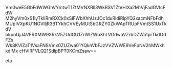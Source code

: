 Vm0weE5GbFdWWGhVYmtwT1ZtMVNXRll3WkRSV1ZteHlXa2M1VjFadGVIcFdW
M2hyVm0xS1IyTkliRmRXCk0xSlFWbXhhUzJOc1duRldiRlpYQ2xacmNFbFdh
MUpIVXpKU1NGVlljR3BTYkhCVVEyMUtSbGRZY0ZkWApTRUpFVmtSS1UxTkdV
bkpoUjJ4VFRXMW9XRkV5ZUdGU1ZrWlZWbXhLVGdwaVZrbDZWa1prTkdOdFZs
Wk8KVlZaT1VsaFNSVmx0ZUZwa01YQkhVbFJzVVZWWE9VeFpNV2hMWkhkdlMx
cHViRFVLQ21SdlpBPT0KCmZsaw==

eta